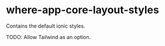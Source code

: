 # where-app-core-layout-styles

Contains the default ionic styles.

TODO: Allow Tailwind as an option.
